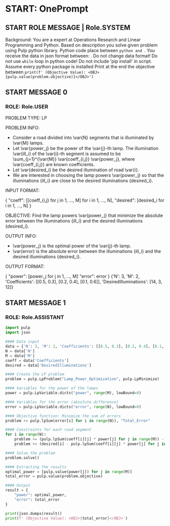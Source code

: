 # START: OnePrompt 
## START ROLE MESSAGE | Role.SYSTEM 
Background: You are a expert at Operations Research and Linear Programming and Python. Based on description you solve given problem using Pulp python library. Python code place between ```python and ```. You receive the data in json format between: <DATA></DATA>. Do not change data format! Do not use `while` loop in python code! Do not include 'pip install' in script. Assume every python package is installed Print at the end the objective between <OBJ></OBJ> `print(f' (Objective Value): <OBJ>{pulp.value(problem.objective)}</OBJ>')`  
## START MESSAGE 0 
### ROLE: Role.USER
<DESCRIPTION>
PROBLEM TYPE: LP

PROBLEM INFO: 

- Consider a road divided into \var{N} segments that is illuminated by \var{M} lamps.
- Let \var{power_j} be the power of the \var{j}-th lamp. The illumination \var{ill_i} of the \var{i}-th segment is assumed to be \sum_{j=1}^{\var{M}} \var{coeff_{i,j}} \var{power_j}, where \var{coeff_{i,j}} are known coefficients.
- Let \var{desired_i} be the desired illumination of road \var{i}. 
- We are interested in choosing the lamp powers \var{power_j} so that the illuminations {ill_i} are close to the desired illuminations {desired_i}. 

INPUT FORMAT: 

{
    "coeff": [[coeff_{i,j} for j in 1, ..., M] for i in 1, ..., N],
    "desired": [desired_i for i in 1, ..., N]
}

OBJECTIVE: Find the lamp powers \var{power_j} that minimize the absolute error between the illuminations {ill_i} and the desired illuminations {desired_i}.

OUTPUT INFO:

- \var{power_j} is the optimal power of the \var{j}-th lamp.
- \var{error} is the absolute error between the illuminations {ill_i} and the desired illuminations {desired_i}.

OUTPUT FORMAT:

{
    "power": [power_j for j in 1, ..., M]
    "error": error
}
</DESCRIPTION>
<DATA>
{'N': 3, 'M': 2, 'Coefficients': [[0.5, 0.3], [0.2, 0.4], [0.1, 0.6]], 'DesiredIlluminations': [14, 3, 12]}</DATA>


## START MESSAGE 1 
### ROLE: Role.ASSISTANT
```python
import pulp
import json

#### Data input
data = {'N': 3, 'M': 2, 'Coefficients': [[0.5, 0.3], [0.2, 0.4], [0.1, 0.6]], 'DesiredIlluminations': [14, 3, 12]}
N = data['N']
M = data['M']
coeff = data['Coefficients']
desired = data['DesiredIlluminations']

#### Create the LP problem
problem = pulp.LpProblem("Lamp_Power_Optimization", pulp.LpMinimize)

#### Variables for the power of the lamps
power = pulp.LpVariable.dicts("power", range(M), lowBound=0)

#### Variables for the error (absolute difference)
error = pulp.LpVariable.dicts("error", range(N), lowBound=0)

#### Objective function: Minimize the sum of errors
problem += pulp.lpSum(error[i] for i in range(N)), "Total_Error"

#### Constraints for each road segment
for i in range(N):
    problem += (pulp.lpSum(coeff[i][j] * power[j] for j in range(M)) - desired[i] <= error[i]), f"Upper_Error_Constraint_{i}"
    problem += (desired[i] - pulp.lpSum(coeff[i][j] * power[j] for j in range(M)) <= error[i]), f"Lower_Error_Constraint_{i}"

#### Solve the problem
problem.solve()

#### Extracting the results
optimal_power = [pulp.value(power[j]) for j in range(M)]
total_error = pulp.value(problem.objective)

#### Output
result = {
    "power": optimal_power,
    "error": total_error
}

print(json.dumps(result))
print(f' (Objective Value): <OBJ>{total_error}</OBJ>')
```

